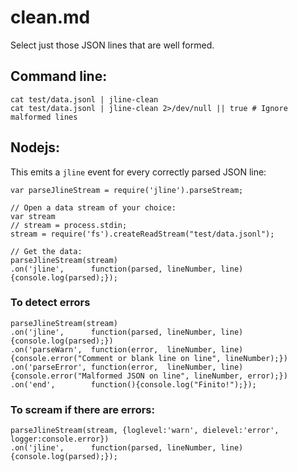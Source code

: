 clean.md
========

Select just those JSON lines that are well formed.

## Command line:

    cat test/data.jsonl | jline-clean
    cat test/data.jsonl | jline-clean 2>/dev/null || true # Ignore malformed lines

## Nodejs:

This emits a `jline` event for every correctly parsed JSON line:

    var parseJlineStream = require('jline').parseStream;

    // Open a data stream of your choice:
    var stream
    // stream = process.stdin;
    stream = require('fs').createReadStream("test/data.jsonl");

    // Get the data:
    parseJlineStream(stream)
    .on('jline',      function(parsed, lineNumber, line){console.log(parsed);});

### To detect errors

    parseJlineStream(stream)
    .on('jline',      function(parsed, lineNumber, line){console.log(parsed);})
    .on('parseWarn',  function(error,  lineNumber, line){console.error("Comment or blank line on line", lineNumber);})
    .on('parseError', function(error,  lineNumber, line){console.error("Malformed JSON on line", lineNumber, error);})
    .on('end',        function(){console.log("Finito!");});

### To scream if there are errors:

    parseJlineStream(stream, {loglevel:'warn', dielevel:'error', logger:console.error})
    .on('jline',      function(parsed, lineNumber, line){console.log(parsed);});
    
